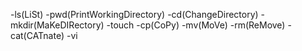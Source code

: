 -ls(LiSt)
-pwd(PrintWorkingDirectory)
-cd(ChangeDirectory)
-mkdir(MaKeDIRectory)
-touch
-cp(CoPy)
-mv(MoVe)
-rm(ReMove)
-cat(CATnate)
-vi
